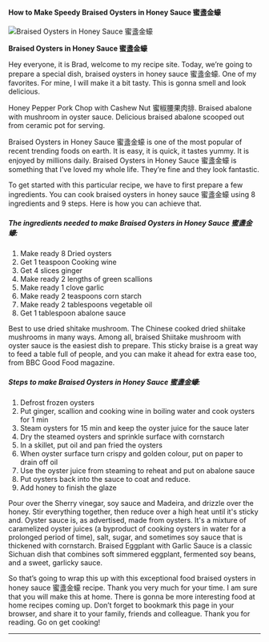             

#### How to Make Speedy Braised Oysters in Honey Sauce 蜜盞金蠔

![Braised Oysters in Honey Sauce 蜜盞金蠔](https://img-global.cpcdn.com/recipes/41aa96dc7b0ff8b7/751x532cq70/braised-oysters-in-honey-sauce-%e8%9c%9c%e7%9b%9e%e9%87%91%e8%a0%94-recipe-main-photo.jpg)

**Braised Oysters in Honey Sauce 蜜盞金蠔**

Hey everyone, it is Brad, welcome to my recipe site. Today, we’re going to prepare a special dish, braised oysters in honey sauce 蜜盞金蠔. One of my favorites. For mine, I will make it a bit tasty. This is gonna smell and look delicious.

Honey Pepper Pork Chop with Cashew Nut 蜜椒腰果肉排. Braised abalone with mushroom in oyster sauce. Delicious braised abalone scooped out from ceramic pot for serving.

Braised Oysters in Honey Sauce 蜜盞金蠔 is one of the most popular of recent trending foods on earth. It is easy, it is quick, it tastes yummy. It is enjoyed by millions daily. Braised Oysters in Honey Sauce 蜜盞金蠔 is something that I’ve loved my whole life. They’re fine and they look fantastic.

To get started with this particular recipe, we have to first prepare a few ingredients. You can cook braised oysters in honey sauce 蜜盞金蠔 using 8 ingredients and 9 steps. Here is how you can achieve that.

##### The ingredients needed to make Braised Oysters in Honey Sauce 蜜盞金蠔:

1.  Make ready 8 Dried oysters
2.  Get 1 teaspoon Cooking wine
3.  Get 4 slices ginger
4.  Make ready 2 lengths of green scallions
5.  Make ready 1 clove garlic
6.  Make ready 2 teaspoons corn starch
7.  Make ready 2 tablespoons vegetable oil
8.  Get 1 tablespoon abalone sauce

Best to use dried shitake mushroom. The Chinese cooked dried shiitake mushrooms in many ways. Among all, braised Shiitake mushroom with oyster sauce is the easiest dish to prepare. This sticky braise is a great way to feed a table full of people, and you can make it ahead for extra ease too, from BBC Good Food magazine.

##### Steps to make Braised Oysters in Honey Sauce 蜜盞金蠔:

1.  Defrost frozen oysters
2.  Put ginger, scallion and cooking wine in boiling water and cook oysters for 1 min
3.  Steam oysters for 15 min and keep the oyster juice for the sauce later
4.  Dry the steamed oysters and sprinkle surface with cornstarch
5.  In a skillet, put oil and pan fried the oysters
6.  When oyster surface turn crispy and golden colour, put on paper to drain off oil
7.  Use the oyster juice from steaming to reheat and put on abalone sauce
8.  Put oysters back into the sauce to coat and reduce.
9.  Add honey to finish the glaze

Pour over the Sherry vinegar, soy sauce and Madeira, and drizzle over the honey. Stir everything together, then reduce over a high heat until it's sticky and. Oyster sauce is, as advertised, made from oysters. It's a mixture of caramelized oyster juices (a byproduct of cooking oysters in water for a prolonged period of time), salt, sugar, and sometimes soy sauce that is thickened with cornstarch. Braised Eggplant with Garlic Sauce is a classic Sichuan dish that combines soft simmered eggplant, fermented soy beans, and a sweet, garlicky sauce.

So that’s going to wrap this up with this exceptional food braised oysters in honey sauce 蜜盞金蠔 recipe. Thank you very much for your time. I am sure that you will make this at home. There is gonna be more interesting food at home recipes coming up. Don’t forget to bookmark this page in your browser, and share it to your family, friends and colleague. Thank you for reading. Go on get cooking!

* * *